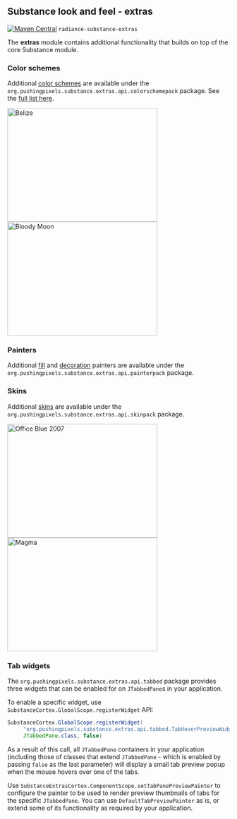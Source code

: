 ## Substance look and feel - extras

[![Maven Central](https://maven-badges.herokuapp.com/maven-central/org.pushing-pixels/radiance-substance-extras/badge.svg)](https://maven-badges.herokuapp.com/maven-central/org.pushing-pixels/radiance-substance-extras) `radiance-substance-extras`

The **extras** module contains additional functionality that builds on top of the core Substance module.

### Color schemes

Additional [color schemes](skins/colorschemes.md) are available under the `org.pushingpixels.substance.extras.api.colorschemepack` package. See the [full list here](skins/colorschemes-extras.md).

<p>
<img alt="Belize"  src="https://raw.githubusercontent.com/kirill-grouchnikov/radiance/sunshine/docs/images/substance-extras/colorschemes/belize.png" width="340" height="258" />
<img alt="Bloody Moon"  src="https://raw.githubusercontent.com/kirill-grouchnikov/radiance/sunshine/docs/images/substance-extras/colorschemes/bloody-moon.png" width="340" height="258" />
</p>

### Painters

Additional [fill](painters/fill.md) and [decoration](painters/decoration.md) painters are available under the `org.pushingpixels.substance.extras.api.painterpack` package.

### Skins

Additional [skins](skins/overview.md) are available under the `org.pushingpixels.substance.extras.api.skinpack` package.

<p>
<img alt="Office Blue 2007"  src="https://raw.githubusercontent.com/kirill-grouchnikov/radiance/sunshine/docs/images/substance-extras/skins/officeblue20071.png" width="340" height="258" />
<img alt="Magma"  src="https://raw.githubusercontent.com/kirill-grouchnikov/radiance/sunshine/docs/images/substance-extras/skins/magma1.png" width="340" height="258" />
</p>

### Tab widgets

The `org.pushingpixels.substance.extras.api.tabbed` package provides three widgets that can be enabled for on `JTabbedPane`s in your application.

To enable a specific widget, use `SubstanceCortex.GlobalScope.registerWidget` API:

```java
SubstanceCortex.GlobalScope.registerWidget(
     "org.pushingpixels.substance.extras.api.tabbed.TabHoverPreviewWidget",
     JTabbedPane.class, false)
```

As a result of this call, all `JTabbedPane` containers in your application (including those of classes that extend `JTabbedPane` - which is enabled by passing `false` as the last parameter) will display a small tab preview popup when the mouse hovers over one of the tabs.

Use `SubstanceExtrasCortex.ComponentScope.setTabPanePreviewPainter` to configure the painter to be used to render preview thumbnails of tabs for the specific `JTabbedPane`. You can use `DefaultTabPreviewPainter` as is, or extend some of its functionality as required by your application.

